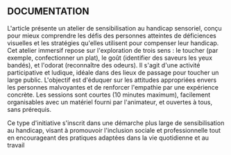 ## **DOCUMENTATION**

L'article présente un atelier de sensibilisation au handicap sensoriel, conçu pour mieux comprendre les défis des personnes atteintes de déficiences visuelles et les stratégies qu'elles utilisent pour compenser leur handicap. 
Cet atelier immersif repose sur l'exploration de trois sens : le toucher (par exemple, confectionner un plat), le goût (identifier des saveurs les yeux bandés), et l'odorat (reconnaître des odeurs).
Il s'agit d'une activité participative et ludique, idéale dans des lieux de passage pour toucher un large public. 
L'objectif est d'éduquer sur les attitudes appropriées envers les personnes malvoyantes et de renforcer l'empathie par une expérience concrète. 
Les sessions sont courtes (10 minutes maximum), facilement organisables avec un matériel fourni par l'animateur, et ouvertes à tous, sans prérequis.

Ce type d'initiative s'inscrit dans une démarche plus large de sensibilisation au handicap, visant à promouvoir l'inclusion sociale et professionnelle tout en encourageant des pratiques adaptées dans la vie quotidienne et au travail​
